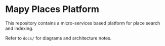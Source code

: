 # Mapy Places Platform

This repository contains a micro-services based platform for place search and indexing.

Refer to `docs/` for diagrams and architecture notes.
